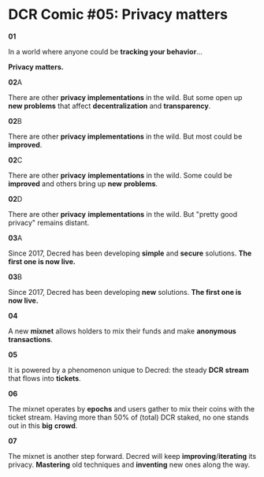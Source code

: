 # DCR Comic #05: Privacy matters

**01**

In a world where anyone could be **tracking your behavior**...

**Privacy matters.**



**02**A

There are other **privacy implementations** in the wild. But some open up **new problems** that affect **decentralization** and **transparency**.

**02**B

There are other **privacy implementations** in the wild. But most could be **improved**.

**02**C

There are other **privacy** **implementations** in the wild. Some could be **improved** and others bring up **new** **problems**.

**02**D

There are other **privacy** **implementations** in the wild. But "pretty good privacy" remains distant.



**03**A

Since 2017, Decred has been developing **simple** and **secure** solutions. **The first one is now live.**

**03**B

Since 2017, Decred has been developing **new** solutions. **The first one is now live.**



**04**

A new **mixnet** allows holders to mix their funds and make **anonymous** **transactions**.

**05**

It is powered by a phenomenon unique to Decred: the steady **DCR** **stream** that flows into **tickets**.

**06**

The mixnet operates by  **epochs** and users gather to mix their coins with the ticket stream. Having more than 50% of (total) DCR staked, no  one stands out in this **big** **crowd**.

**07**

The mixnet is another step forward. Decred will keep **improving**/**iterating** its privacy. **Mastering** old techniques and **inventing** new ones along the way.

